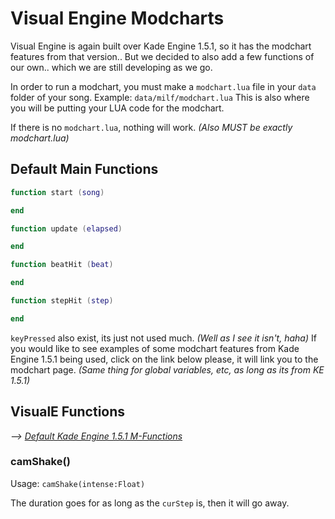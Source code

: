 # Visual Engine Modcharts
Visual Engine is again built over Kade Engine 1.5.1, so it has the modchart features from that version..
But we decided to also add a few functions of our own.. which we are still developing as we go.

In order to run a modchart, you must make a `modchart.lua` file in your `data` folder of your song.
Example: `data/milf/modchart.lua`
This is also where you will be putting your LUA code for the modchart.

If there is no `modchart.lua`, nothing will work. *(Also MUST be exactly modchart.lua)*

## Default Main Functions

```lua
function start (song)

end

function update (elapsed)

end

function beatHit (beat)

end

function stepHit (step)

end
```

`keyPressed` also exist, its just not used much. *(Well as I see it isn't, haha)*
If you would like to see examples of some modchart features from Kade Engine 1.5.1 being used, click on the link below please, it will link you to the modchart page. *(Same thing for global variables, etc, as long as its from KE 1.5.1)*

## VisualE Functions

*--> [Default Kade Engine 1.5.1 M-Functions](https://github.com/KadeDev/Kade-Engine/blob/1.5.1/docs/modchart.md)*

### camShake()

Usage:
`camShake(intense:Float)`

The duration goes for as long as the `curStep` is, then it will go away.